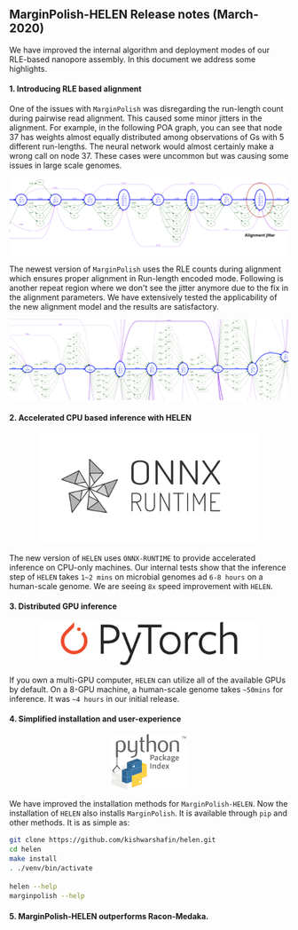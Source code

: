 ## MarginPolish-HELEN Release notes  (March-2020)
We have improved the internal algorithm and deployment modes of our  RLE-based nanopore assembly. In this document we address some highlights.

#### 1. Introducing RLE based alignment
One of the issues with `MarginPolish` was disregarding the run-length count during pairwise read alignment. This caused some minor jitters in the alignment. For example, in the following POA graph, you can see that node 37 has weights almost equally distributed among observations of Gs with 5 different run-lengths. The neural network would almost certainly make a wrong call on node 37. These cases were uncommon but was causing some issues in large scale genomes.
<p align="center">
<img src="../img/bug.png" alt="BUG">
</p>

The newest version of `MarginPolish` uses the RLE counts during alignment which ensures proper alignment in Run-length encoded mode. Following is another repeat region where we don't see the jitter anymore due to the fix in the alignment parameters. We have extensively tested the applicability of the new alignment model and the results are satisfactory.
<p align="center">
<img src="../img/fixed.png" alt="BUG FIXED">
</p>

#### 2. Accelerated CPU based inference with HELEN
<p align="center">
<img src="../img/ONNX_Runtime_logo.png" alt="ONNX" height="200px">
</p>

The new version of `HELEN` uses `ONNX-RUNTIME` to provide accelerated inference on CPU-only machines. Our internal tests show that the inference step of `HELEN` takes `1~2 mins` on microbial genomes ad `6-8 hours` on a human-scale genome. We are seeing `8x` speed improvement with `HELEN`.

#### 3. Distributed GPU inference
<p align="center">
<img src="../img/pytorch_logo.png" alt="PYTORCH_LOGO" height="80px">
</p>

If you own a multi-GPU computer, `HELEN` can utilize all of the available GPUs by default. On a 8-GPU machine, a human-scale genome takes `~50mins` for inference. It was `~4 hours` in our initial release.

#### 4. Simplified installation and user-experience
<p align="center">
<img src="../img/Pip_logo.svg" alt="PIP_LOGO" height="100px">
</p>

We have improved the installation methods for `MarginPolish-HELEN`. Now the installation of `HELEN` also installs `MarginPolish`. It is available through `pip` and other methods. It is as simple as:
```bash
git clone https://github.com/kishwarshafin/helen.git
cd helen
make install
. ./venv/bin/activate

helen --help
marginpolish --help
```

#### 5. MarginPolish-HELEN outperforms Racon-Medaka.
